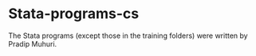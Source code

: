 # Stata-programs-cs
The Stata programs (except those in the training folders) were written by Pradip Muhuri.
